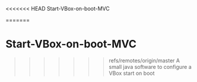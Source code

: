 <<<<<<< HEAD
Start-VBox-on-boot-MVC

=======
# Start-VBox-on-boot-MVC
>>>>>>> refs/remotes/origin/master
A small java software to configure a VBox start on boot
